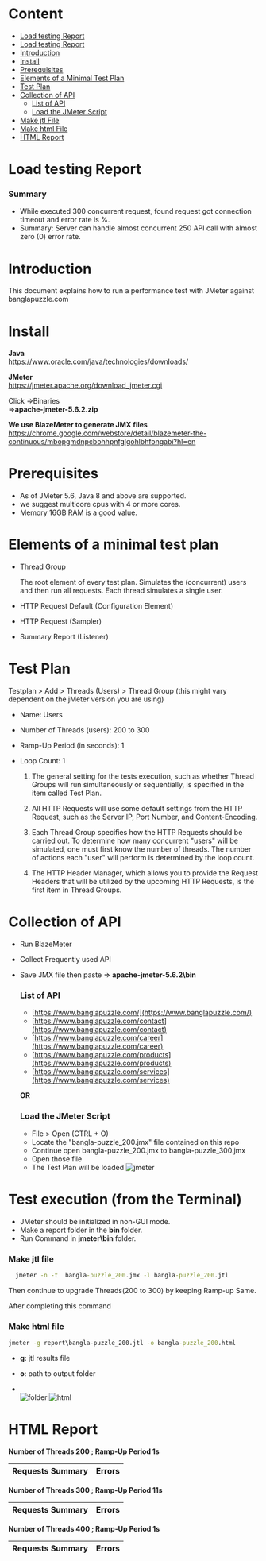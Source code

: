 # Content

- [Load testing Report](https://github.com/sadiaafreendona/jmeter-performance-testing#load-testing-report)
- [Load testing Report](https://github.com/sadiaafreendona/jmeter-performance-testing#Summary)
- [Introduction](https://github.com/sadiaafreendona/jmeter-performance-testing#introduction)  
- [Install](https://github.com/sadiaafreendona/jmeter-performance-testing#install)      
- [Prerequisites](https://github.com/sadiaafreendona/jmeter-performance-testing#prerequisites)
- [Elements of a Minimal Test Plan](https://github.com/sadiaafreendona/jmeter-performance-testing#Elements-of-a-minimal-test-plan)    
- [Test Plan](https://github.com/sadiaafreendona/jmeter-performance-testing#test-plan)
- [Collection of API](https://github.com/sadiaafreendona/jmeter-performance-testing#collection-of-api)   
    - [List of API](https://github.com/sadiaafreendona/jmeter-performance-testing#list-of-api) 
    - [Load the JMeter Script](https://github.com/sadiaafreendona/jmeter-performance-testing#load-the-jmeter-script)
- [Make jtl File](https://github.com/sadiaafreendona/jmeter-performance-testing#make-jtl-file)  
- [Make html File](https://github.com/sadiaafreendona/jmeter-performance-testing#make-html-file)  
- [HTML Report](https://github.com/sadiaafreendona/jmeter-performance-testing#html-report) 

# Load testing Report





### Summary
- While executed 300 concurrent request, found  request got connection timeout and error rate is %.
- Summary: Server can handle almost concurrent 250 API call with almost zero (0) error rate.


# Introduction

This document explains how to run a performance test with JMeter against banglapuzzle.com

# Install

**Java**  
https://www.oracle.com/java/technologies/downloads/

**JMeter**  
https://jmeter.apache.org/download_jmeter.cgi  

Click =>Binaries    
=>**apache-jmeter-5.6.2.zip**

**We use BlazeMeter to generate JMX files**    
https://chrome.google.com/webstore/detail/blazemeter-the-continuous/mbopgmdnpcbohhpnfglgohlbhfongabi?hl=en

# Prerequisites
- As of JMeter 5.6, Java 8 and above are supported.
- we suggest  multicore cpus with 4 or more cores.
- Memory 16GB RAM is a good value.


# Elements of a minimal test plan
- Thread Group

   The root element of every test plan. Simulates the (concurrent) users and then run all requests. Each thread simulates a single user.

- HTTP Request Default (Configuration Element)

- HTTP Request (Sampler)

- Summary Report (Listener)

# Test Plan

Testplan > Add > Threads (Users) > Thread Group (this might vary dependent on the jMeter version you are using)

- Name: Users
- Number of Threads (users): 200 to 300
- Ramp-Up Period (in seconds): 1
- Loop Count: 1

  1) The general setting for the tests execution, such as whether Thread Groups will run simultaneously or sequentially, is specified in the item called Test Plan.

  2) All HTTP Requests will use some default settings from the HTTP Request, such as the Server IP, Port Number, and Content-Encoding.

  3) Each Thread Group specifies how the HTTP Requests should be carried out. To determine how many concurrent "users" will be simulated, one must first know the number of threads. The number of actions each "user" will perform is determined by the loop count.

  4) The HTTP Header Manager, which allows you to provide the Request Headers that will be utilized by the upcoming HTTP Requests, is the first item in Thread Groups.

# Collection of API

- Run BlazeMeter  
- Collect Frequently used API  
- Save JMX file then paste => **apache-jmeter-5.6.2\bin**

    ### List of API 

    - [https://www.banglapuzzle.com/](https://www.banglapuzzle.com/)
    - [https://www.banglapuzzle.com/contact](https://www.banglapuzzle.com/contact)
    - [https://www.banglapuzzle.com/career](https://www.banglapuzzle.com/career)
    - [https://www.banglapuzzle.com/products](https://www.banglapuzzle.com/products)
    - [https://www.banglapuzzle.com/services](https://www.banglapuzzle.com/services)

   **OR**
    
  ### Load the JMeter Script 
   - File > Open (CTRL + O)
   - Locate the "bangla-puzzle_200.jmx" file contained on this repo
   - Continue open bangla-puzzle_200.jmx to bangla-puzzle_300.jmx
   - Open those file
   - The Test Plan will be loaded
![jmeter](https://github.com/sadiaafreendona/jmeter-performance-testing/assets/118355066/309f80f7-90ca-49b3-a62c-1be86dddac9e)



# Test execution (from the Terminal)
 
- JMeter should be initialized in non-GUI mode.
- Make a report folder in the **bin** folder.  
- Run Command in __jmeter\bin__ folder.

 ### Make jtl file

```cmd prompt
  jmeter -n -t  bangla-puzzle_200.jmx -l bangla-puzzle_200.jtl
```      
  Then continue to upgrade Threads(200 to 300) by keeping Ramp-up Same.   

After completing this command  
   ### Make html file   
  
  ```cmd prompt
  jmeter -g report\bangla-puzzle_200.jtl -o bangla-puzzle_200.html
```
  - **g**: jtl results file

  - **o**: path to output folder
  - \
      ![folder](https://github.com/sadiaafreendona/jmeter-performance-testing/assets/118355066/eccdec4d-9a63-470d-a8bc-bb3fa4fa4a0b)
      ![html](https://github.com/sadiaafreendona/jmeter-performance-testing/assets/118355066/3ebb3f90-aae8-4d47-a9ba-a852ce5cc5c1)


# HTML Report

**Number of Threads 200 ; Ramp-Up Period 1s**

Requests Summary             |  Errors
:-------------------------:|:-------------------------:


**Number of Threads 300 ; Ramp-Up Period 11s**
   
Requests Summary             |  Errors
:-------------------------:|:-------------------------:


**Number of Threads 400 ; Ramp-Up Period 1s**
   
Requests Summary             |  Errors
:-------------------------:|:-------------------------:

